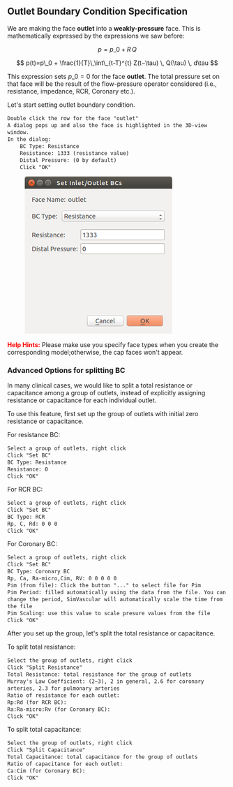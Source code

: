 ## Outlet Boundary Condition Specification

We are making the face **outlet** into a **weakly-pressure** face. This is mathematically expressed by the expressions we saw before:

$$
p = p\_0 + R\,Q
$$

$$
p(t)=p\_0 + \frac{1}{T}\,\int\_{t-T}^{t} Z(t−\tau) \, Q(\tau) \, d\tau
$$

This expression sets $p\_0 = 0$ for the face **outlet**. The total pressure set on that face will be the result of the flow-pressure operator considered (i.e., resistance, impedance, RCR, Coronary etc.).

Let's start setting outlet boundary condition.

    Double click the row for the face "outlet"
    A dialog pops up and also the face is highlighted in the 3D-view window.
    In the dialog:
    	BC Type: Resistance
    	Resistance: 1333 (resistance value)
    	Distal Pressure: (0 by default)
    	Click "OK"

<figure>
  <img class="svImg svImgSm" src="/documentation/flowsolver/imgs/outletbcdialog.png">
  <figcaption class="svCaption" ></figcaption>
</figure>

<font color="red">**Help Hints:** </font> Please make use you specify face types when you create the corresponding model;otherwise, the cap faces won't appear.

### Advanced Options for splitting BC

In many clinical cases, we would like to split a total resistance or capacitance among a group of outlets, instead of explicitly assigning resistance or capacitance for each individual outlet.

To use this feature, first set up the group of outlets with initial zero resistance or capacitance.

For resistance BC:

    Select a group of outlets, right click
    Click "Set BC"
    BC Type: Resistance
    Resistance: 0
    Click "OK"

For RCR BC:

    Select a group of outlets, right click
    Click "Set BC"
    BC Type: RCR
    Rp, C, Rd: 0 0 0
    Click "OK"

For Coronary BC:

    Select a group of outlets, right click
    Click "Set BC"
    BC Type: Coronary BC
    Rp, Ca, Ra-micro,Cim, RV: 0 0 0 0 0
    Pim (from file): Click the button "..." to select file for Pim
    Pim Period: filled automatically using the data from the file. You can change the period, SimVascular will automatically scale the time from the file
    Pim Scaling: use this value to scale presure values from the file
    Click "OK"

After you set up the group, let's split the total resistance or capacitance.

To split total resistance:

    Select the group of outlets, right click
    Click "Split Resistance"
    Total Resistance: total resistance for the group of outlets
    Murray's Law Coefficient: (2~3), 2 in general, 2.6 for coronary arteries, 2.3 for pulmonary arteries
    Ratio of resistance for each outlet:
    Rp:Rd (for RCR BC):
    Ra:Ra-micro:Rv (for Coronary BC):
    Click "OK"

To split total capacitance:

    Select the group of outlets, right click
    Click "Split Capacitance"
    Total Capacitance: total capacitance for the group of outlets
    Ratio of capacitance for each outlet:
    Ca:Cim (for Coronary BC):
    Click "OK"
